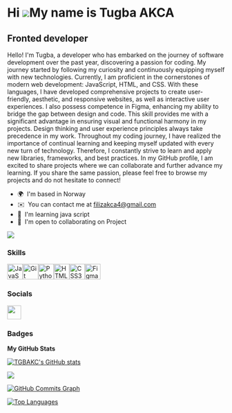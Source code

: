 Hi ![](https://user-images.githubusercontent.com/18350557/176309783-0785949b-9127-417c-8b55-ab5a4333674e.gif)My name is Tugba AKCA
==================================================================================================================================

Fronted developer
-----------------

Hello! I'm Tugba, a developer who has embarked on the journey of software development over the past year, discovering a passion for coding. My journey started by following my curiosity and continuously equipping myself with new technologies. Currently, I am proficient in the cornerstones of modern web development: JavaScript, HTML, and CSS. With these languages, I have developed comprehensive projects to create user-friendly, aesthetic, and responsive websites, as well as interactive user experiences. I also possess competence in Figma, enhancing my ability to bridge the gap between design and code. This skill provides me with a significant advantage in ensuring visual and functional harmony in my projects. Design thinking and user experience principles always take precedence in my work. Throughout my coding journey, I have realized the importance of continual learning and keeping myself updated with every new turn of technology. Therefore, I constantly strive to learn and apply new libraries, frameworks, and best practices. In my GitHub profile, I am excited to share projects where we can collaborate and further advance my learning. If you share the same passion, please feel free to browse my projects and do not hesitate to connect!

* 🌍  I'm based in Norway
* ✉️  You can contact me at [filizakca4@gmail.com](mailto:tugbakca47@gmail.com)
* 🧠  I'm learning java script
* 🤝  I'm open to collaborating on Project

<a href="https://www.github.com/TGBAKC" target="_blank" rel="noreferrer"><img
src="https://img.shields.io/github/followers/TGBAKC?logo=github&style=for-the-badge&color=0891b2&labelColor=1c1917" /></a>

### Skills


<p align="left">
<a href="https://developer.mozilla.org/en-US/docs/Web/JavaScript" target="_blank" rel="noreferrer"><img src="https://raw.githubusercontent.com/danielcranney/readme-generator/main/public/icons/skills/javascript-colored.svg" width="36" height="36" alt="JavaScript" /></a><a href="https://git-scm.com/" target="_blank" rel="noreferrer"><img src="https://raw.githubusercontent.com/danielcranney/readme-generator/main/public/icons/skills/git-colored.svg" width="36" height="36" alt="Git" /></a><a href="https://www.python.org/" target="_blank" rel="noreferrer"><img src="https://raw.githubusercontent.com/danielcranney/readme-generator/main/public/icons/skills/python-colored.svg" width="36" height="36" alt="Python" /></a><a href="https://developer.mozilla.org/en-US/docs/Glossary/HTML5" target="_blank" rel="noreferrer"><img src="https://raw.githubusercontent.com/danielcranney/readme-generator/main/public/icons/skills/html5-colored.svg" width="36" height="36" alt="HTML5" /></a><a href="https://www.w3.org/TR/CSS/#css" target="_blank" rel="noreferrer"><img src="https://raw.githubusercontent.com/danielcranney/readme-generator/main/public/icons/skills/css3-colored.svg" width="36" height="36" alt="CSS3" /></a><a href="https://www.figma.com/" target="_blank" rel="noreferrer"><img src="https://raw.githubusercontent.com/danielcranney/readme-generator/main/public/icons/skills/figma-colored.svg" width="36" height="36" alt="Figma" /></a>
</p>


### Socials

<p align="left"> <a href="https://www.github.com/TGBAKC" target="_blank" rel="noreferrer"> <picture> <source media="(prefers-color-scheme: dark)" srcset="https://raw.githubusercontent.com/danielcranney/readme-generator/main/public/icons/socials/github-dark.svg" /> <source media="(prefers-color-scheme: light)" srcset="https://raw.githubusercontent.com/danielcranney/readme-generator/main/public/icons/socials/github.svg" /> <img src="https://raw.githubusercontent.com/danielcranney/readme-generator/main/public/icons/socials/github.svg" width="32" height="32" /> </picture> </a></p>

### Badges

<b>My GitHub Stats</b>

<a href="http://www.github.com/TGBAKC"><img src="https://github-readme-stats.vercel.app/api?username=TGBAKC&show_icons=true&hide=stars,prs,issues,contribs&title_color=0891b2&text_color=ffffff&icon_color=0891b2&bg_color=1c1917&hide_border=true&show_icons=true" alt="TGBAKC's GitHub stats" /></a>

<a href="http://www.github.com/TGBAKC"><img src="https://github-readme-streak-stats.herokuapp.com/?user=TGBAKC&stroke=ffffff&background=1c1917&ring=0891b2&fire=0891b2&currStreakNum=ffffff&currStreakLabel=0891b2&sideNums=ffffff&sideLabels=ffffff&dates=ffffff&hide_border=true" /></a>

<a href="http://www.github.com/TGBAKC"><img src="https://github-readme-activity-graph.cyclic.app/graph?username=TGBAKC&bg_color=1c1917&color=ffffff&line=0891b2&point=ffffff&area_color=1c1917&area=true&hide_border=true&custom_title=GitHub%20Commits%20Graph" alt="GitHub Commits Graph" /></a>

<a href="https://github.com/TGBAKC" align="left"><img src="https://github-readme-stats.vercel.app/api/top-langs/?username=TGBAKC&langs_count=10&title_color=0891b2&text_color=ffffff&icon_color=0891b2&bg_color=1c1917&hide_border=true&locale=en&custom_title=Top%20%Languages" alt="Top Languages" /></a>
